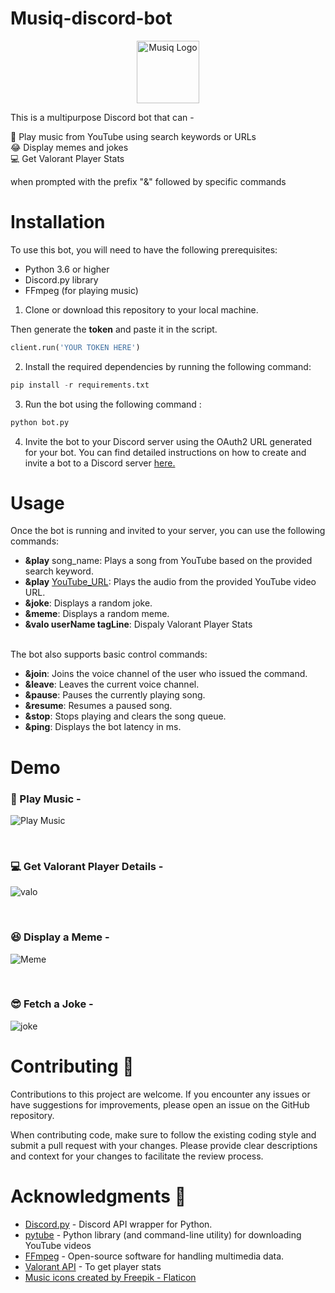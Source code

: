 # Musiq-discord-bot
<div align="center">
  <p>
    <a href="#"><img src="https://github-production-user-asset-6210df.s3.amazonaws.com/40622675/244601014-9fbae3b3-5b47-4c59-972e-e5f542c17461.png" width="100" height="100" alt="Musiq Logo" /></a>
  </p>
  </div>
 
This is a multipurpose Discord bot that can - 

🎵 Play music from YouTube using search keywords or URLs <br>
😂 Display memes and jokes <br>
💻 Get Valorant Player Stats 

when prompted with the prefix "&" followed by specific commands

# Installation
To use this bot, you will need to have the following prerequisites:

* Python 3.6 or higher
* Discord.py library
* FFmpeg (for playing music)

1. Clone or download this repository to your local machine.

 Then generate the <b>token</b> and paste it in the script.
 ``` python
 client.run('YOUR TOKEN HERE')
 ```
2. Install the required dependencies by running the following command:
```python 
pip install -r requirements.txt
```
3. Run the bot using the following command :
```python 
python bot.py
```
4. Invite the bot to your Discord server using the OAuth2 URL generated for your bot. You can find detailed instructions on how to create and invite a bot to a Discord server [here.](https://discordpy.readthedocs.io/en/latest/discord.html)

# Usage
Once the bot is running and invited to your server, you can use the following commands:

* <b>&play</b> song_name: Plays a song from YouTube based on the provided search keyword.
* <b>&play</b> [YouTube_URL](https://youtu.be/dQw4w9WgXcQ): Plays the audio from the provided YouTube video URL.
* <b>&joke</b>: Displays a random joke.
* <b>&meme</b>: Displays a random meme.
* <b>&valo userName tagLine</b>: Dispaly Valorant Player Stats
<br>
  The bot also supports basic control commands:
<br>
  
* <b>&join</b>: Joins the voice channel of the user who issued the command.
* <b>&leave</b>: Leaves the current voice channel.
* <b>&pause</b>: Pauses the currently playing song.
* <b>&resume</b>: Resumes a paused song.
* <b>&stop</b>: Stops playing and clears the song queue.
* <b>&ping</b>: Displays the bot latency in ms.
  
# Demo

### 🎵 Play Music - 
![Play Music](https://github.com/Prajnadeep/Musiq-discord-bot/assets/40622675/d8a351f9-b59f-4e13-8419-aeeaf22338cd) 

<br>

### 💻 Get Valorant Player Details - 
![valo](https://github.com/Prajnadeep/Musiq-discord-bot/assets/40622675/cf098c69-1a98-4683-ae57-232da796bc2b)

<br>

### 😆 Display a Meme - 
![Meme](https://github.com/Prajnadeep/Musiq-discord-bot/assets/40622675/76bfd4a2-de06-420d-8090-7c0daa816167)

<br>

### 😎 Fetch a Joke - 
![joke](https://github.com/Prajnadeep/Musiq-discord-bot/assets/40622675/616852f4-4688-4815-8e87-0d60d54fe8a0)


<!-- <img src= "https://github.com/Prajnadeep/Musiq-discord-bot/assets/40622675/e1af7ac6-1237-4134-8a84-8af7a43de163" width="150"> -->



# Contributing 📝
Contributions to this project are welcome. If you encounter any issues or have suggestions for improvements, please open an issue on the GitHub repository.

When contributing code, make sure to follow the existing coding style and submit a pull request with your changes. Please provide clear descriptions and context for your changes to facilitate the review process.
  
# Acknowledgments 🙌
  
* [Discord.py](https://discordpy.readthedocs.io/en/stable/) - Discord API wrapper for Python.
* [pytube](https://github.com/pytube) - Python library (and command-line utility) for downloading YouTube videos
* [FFmpeg](https://ffmpeg.org/) - Open-source software for handling multimedia data.
* [Valorant API](https://github.com/Henrik-3/unofficial-valorant-api) - To get player stats
* <a href="https://www.flaticon.com/free-icons/music" title="music icons">Music icons created by Freepik - Flaticon</a>
